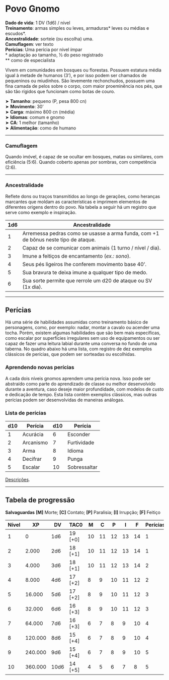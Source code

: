 # Povo Gnomo

**Dado de vida**: 1 DV (1d6) / nível  
**Treinamento**: armas simples ou leves, armaduras\* leves ou médias e escudos\*.  
**Ancestralidade**: sorteie (ou escolha) uma.  
**Camuflagem**: ver texto  
**Perícias**: Uma perícia por nível ímpar  
\* adaptação ao tamanho, ½ do peso registrado  
\*\* como de especialista

Vivem em comunidades em bosques ou florestas. Possuem estatura média igual à metade de humanos (3’), e por isso podem ser chamados de pequeninos ou miudinhos. São levemente rechonchudos, possuem uma fina camada de pelos sobre o corpo, com maior proeminência nos pés, que são tão rígidos que funcionam como botas de couro.

➤ **Tamanho**: pequeno (P, pesa 800 cn)  
➤ **Movimento**: 30’  
➤ **Carga**: máximo 800 cn (média)  
➤ **Idiomas**: comum e gnomo  
➤ **CA**: 1 melhor (tamanho)  
➤ **Alimentação**: como de humano

---

### Camuflagem

Quando imóvel, é capaz de se ocultar em bosques, matas ou similares, com eficiência (5:6). Quando coberto apenas por sombras, com competência (2:6).

---

### Ancestralidade

Reflete dons ou traços transmitidos ao longo de gerações, como heranças marcantes que moldam as características e imprimem elementos de diferentes origens dentro do povo. Na tabela a seguir há um registro que serve como exemplo e inspiração.

| 1d6 | Ancestralidade                                                                      |
| --- | ----------------------------------------------------------------------------------- |
| 1   | Arremessa pedras como se usasse a arma funda, com +1 de bônus neste tipo de ataque. |
| 2   | Capaz de se comunicar com animais (1 turno / nível / dia).                          |
| 3   | Imune a feitiços de encantamento (*ex.: sono*).                                     |
| 4   | Seus pés ligeiros lhe conferem movimento base 40’.                                  |
| 5   | Sua bravura te deixa imune a qualquer tipo de medo.                                 |
| 6   | Sua sorte permite que rerrole um d20 de ataque ou SV (1x dia).                      |

---

## Perícias
Há uma série de habilidades assumidas como treinamento básico de personagens, como, por exemplo: nadar, montar a cavalo ou acender uma tocha. Porém, existem algumas habilidades que são bem mais específicas, como escalar por superfícies irregulares sem uso de equipamentos ou ser capaz de fazer uma leitura labial durante uma conversa no fundo de uma taberna. No quadro abaixo há uma lista, com registro de dez exemplos clássicos de perícias, que podem ser sorteadas ou escolhidas.

### Aprendendo novas perícias
A cada dois níveis gnomos aprendem uma perícia nova. Isso pode ser abstraído como parte do aprendizado de classe ou melhor desenvolvido durante a aventura, caso deseje maior profundidade, com modelos de custo e dedicação de tempo. Esta lista contém exemplos clássicos, mas outras perícias podem ser desenvolvidas de maneiras análogas.

### Lista de perícias

| d10 | Perícia   | d10 | Perícia      |
| --- | --------- | --- | ------------ |
| 1   | Acurácia  | 6   | Esconder     |
| 2   | Arcanismo | 7   | Furtividade  |
| 3   | Arma      | 8   | Idioma       |
| 4   | Decifrar  | 9   | Punga        |
| 5   | Escalar   | 10  | Sobressaltar |
[Descrições](../personagens/descricoes-das-pericias.md).

---

## Tabela de progressão

**Salvaguardas**
**[M]** Morte; **[C]** Contato; **[P]** Paralisia; **[I]** Irrupção; **[F]** Feitiço

| Nível | XP      | DV   | TAC0    | M   | C   | P   | I   | F   | Perícias |
| ----- | ------- | ---- | ------- | --- | --- | --- | --- | --- | -------- |
| 1     | 0       | 1d6  | 19 [+0] | 10  | 11  | 12  | 13  | 14  | 1        |
| 2     | 2.000   | 2d6  | 18 [+1] | 10  | 11  | 12  | 13  | 14  | 1        |
| 3     | 4.000   | 3d6  | 18 [+1] | 10  | 11  | 12  | 13  | 14  | 2        |
| 4     | 8.000   | 4d6  | 17 [+2] | 8   | 9   | 10  | 11  | 12  | 2        |
| 5     | 16.000  | 5d6  | 17 [+2] | 8   | 9   | 10  | 11  | 12  | 3        |
| 6     | 32.000  | 6d6  | 16 [+3] | 8   | 9   | 10  | 11  | 12  | 3        |
| 7     | 64.000  | 7d6  | 16 [+3] | 6   | 7   | 8   | 9   | 10  | 4        |
| 8     | 120.000 | 8d6  | 15 [+4] | 6   | 7   | 8   | 9   | 10  | 4        |
| 9     | 240.000 | 9d6  | 15 [+4] | 6   | 7   | 8   | 9   | 10  | 5        |
| 10    | 360.000 | 10d6 | 14 [+5] | 4   | 5   | 6   | 7   | 8   | 5        |